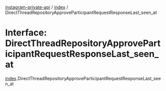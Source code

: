 [instagram-private-api](../../README.md) / [index](../../modules/index.md) / DirectThreadRepositoryApproveParticipantRequestResponseLast_seen_at

# Interface: DirectThreadRepositoryApproveParticipantRequestResponseLast\_seen\_at

[index](../../modules/index.md).DirectThreadRepositoryApproveParticipantRequestResponseLast_seen_at
